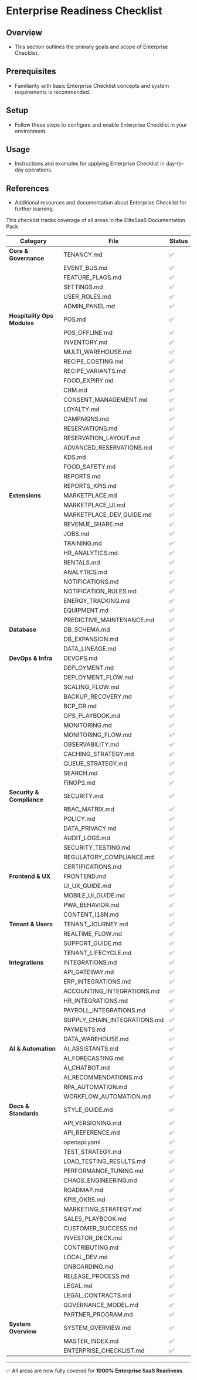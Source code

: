 # Enterprise Readiness Checklist

## Overview
- This section outlines the primary goals and scope of Enterprise Checklist.

## Prerequisites
- Familiarity with basic Enterprise Checklist concepts and system requirements is recommended.

## Setup
- Follow these steps to configure and enable Enterprise Checklist in your environment.

## Usage
- Instructions and examples for applying Enterprise Checklist in day-to-day operations.

## References
- Additional resources and documentation about Enterprise Checklist for further learning.


This checklist tracks coverage of all areas in the EliteSaaS Documentation Pack.

| Category | File | Status |
|----------|------|--------|
| **Core & Governance** | TENANCY.md | ✅ |
|  | EVENT_BUS.md | ✅ |
|  | FEATURE_FLAGS.md | ✅ |
|  | SETTINGS.md | ✅ |
|  | USER_ROLES.md | ✅ |
|  | ADMIN_PANEL.md | ✅ |
| **Hospitality Ops Modules** | POS.md | ✅ |
|  | POS_OFFLINE.md | ✅ |
|  | INVENTORY.md | ✅ |
|  | MULTI_WAREHOUSE.md | ✅ |
|  | RECIPE_COSTING.md | ✅ |
|  | RECIPE_VARIANTS.md | ✅ |
|  | FOOD_EXPIRY.md | ✅ |
|  | CRM.md | ✅ |
|  | CONSENT_MANAGEMENT.md | ✅ |
|  | LOYALTY.md | ✅ |
|  | CAMPAIGNS.md | ✅ |
|  | RESERVATIONS.md | ✅ |
|  | RESERVATION_LAYOUT.md | ✅ |
|  | ADVANCED_RESERVATIONS.md | ✅ |
|  | KDS.md | ✅ |
|  | FOOD_SAFETY.md | ✅ |
|  | REPORTS.md | ✅ |
|  | REPORTS_KPIS.md | ✅ |
| **Extensions** | MARKETPLACE.md | ✅ |
|  | MARKETPLACE_UI.md | ✅ |
|  | MARKETPLACE_DEV_GUIDE.md | ✅ |
|  | REVENUE_SHARE.md | ✅ |
|  | JOBS.md | ✅ |
|  | TRAINING.md | ✅ |
|  | HR_ANALYTICS.md | ✅ |
|  | RENTALS.md | ✅ |
|  | ANALYTICS.md | ✅ |
|  | NOTIFICATIONS.md | ✅ |
|  | NOTIFICATION_RULES.md | ✅ |
|  | ENERGY_TRACKING.md | ✅ |
|  | EQUIPMENT.md | ✅ |
|  | PREDICTIVE_MAINTENANCE.md | ✅ |
| **Database** | DB_SCHEMA.md | ✅ |
|  | DB_EXPANSION.md | ✅ |
|  | DATA_LINEAGE.md | ✅ |
| **DevOps & Infra** | DEVOPS.md | ✅ |
|  | DEPLOYMENT.md | ✅ |
|  | DEPLOYMENT_FLOW.md | ✅ |
|  | SCALING_FLOW.md | ✅ |
|  | BACKUP_RECOVERY.md | ✅ |
|  | BCP_DR.md | ✅ |
|  | OPS_PLAYBOOK.md | ✅ |
|  | MONITORING.md | ✅ |
|  | MONITORING_FLOW.md | ✅ |
|  | OBSERVABILITY.md | ✅ |
|  | CACHING_STRATEGY.md | ✅ |
|  | QUEUE_STRATEGY.md | ✅ |
|  | SEARCH.md | ✅ |
|  | FINOPS.md | ✅ |
| **Security & Compliance** | SECURITY.md | ✅ |
|  | RBAC_MATRIX.md | ✅ |
|  | POLICY.md | ✅ |
|  | DATA_PRIVACY.md | ✅ |
|  | AUDIT_LOGS.md | ✅ |
|  | SECURITY_TESTING.md | ✅ |
|  | REGULATORY_COMPLIANCE.md | ✅ |
|  | CERTIFICATIONS.md | ✅ |
| **Frontend & UX** | FRONTEND.md | ✅ |
|  | UI_UX_GUIDE.md | ✅ |
|  | MOBILE_UI_GUIDE.md | ✅ |
|  | PWA_BEHAVIOR.md | ✅ |
|  | CONTENT_I18N.md | ✅ |
| **Tenant & Users** | TENANT_JOURNEY.md | ✅ |
|  | REALTIME_FLOW.md | ✅ |
|  | SUPPORT_GUIDE.md | ✅ |
|  | TENANT_LIFECYCLE.md | ✅ |
| **Integrations** | INTEGRATIONS.md | ✅ |
|  | API_GATEWAY.md | ✅ |
|  | ERP_INTEGRATIONS.md | ✅ |
|  | ACCOUNTING_INTEGRATIONS.md | ✅ |
|  | HR_INTEGRATIONS.md | ✅ |
|  | PAYROLL_INTEGRATIONS.md | ✅ |
|  | SUPPLY_CHAIN_INTEGRATIONS.md | ✅ |
|  | PAYMENTS.md | ✅ |
|  | DATA_WAREHOUSE.md | ✅ |
| **AI & Automation** | AI_ASSISTANTS.md | ✅ |
|  | AI_FORECASTING.md | ✅ |
|  | AI_CHATBOT.md | ✅ |
|  | AI_RECOMMENDATIONS.md | ✅ |
|  | RPA_AUTOMATION.md | ✅ |
|  | WORKFLOW_AUTOMATION.md | ✅ |
| **Docs & Standards** | STYLE_GUIDE.md | ✅ |
|  | API_VERSIONING.md | ✅ |
|  | API_REFERENCE.md | ✅ |
|  | openapi.yaml | ✅ |
|  | TEST_STRATEGY.md | ✅ |
|  | LOAD_TESTING_RESULTS.md | ✅ |
|  | PERFORMANCE_TUNING.md | ✅ |
|  | CHAOS_ENGINEERING.md | ✅ |
|  | ROADMAP.md | ✅ |
|  | KPIS_OKRS.md | ✅ |
|  | MARKETING_STRATEGY.md | ✅ |
|  | SALES_PLAYBOOK.md | ✅ |
|  | CUSTOMER_SUCCESS.md | ✅ |
|  | INVESTOR_DECK.md | ✅ |
|  | CONTRIBUTING.md | ✅ |
|  | LOCAL_DEV.md | ✅ |
|  | ONBOARDING.md | ✅ |
|  | RELEASE_PROCESS.md | ✅ |
|  | LEGAL.md | ✅ |
|  | LEGAL_CONTRACTS.md | ✅ |
|  | GOVERNANCE_MODEL.md | ✅ |
|  | PARTNER_PROGRAM.md | ✅ |
| **System Overview** | SYSTEM_OVERVIEW.md | ✅ |
|  | MASTER_INDEX.md | ✅ |
|  | ENTERPRISE_CHECKLIST.md | ✅ |

---

✅ All areas are now fully covered for **1000% Enterprise SaaS Readiness**.
